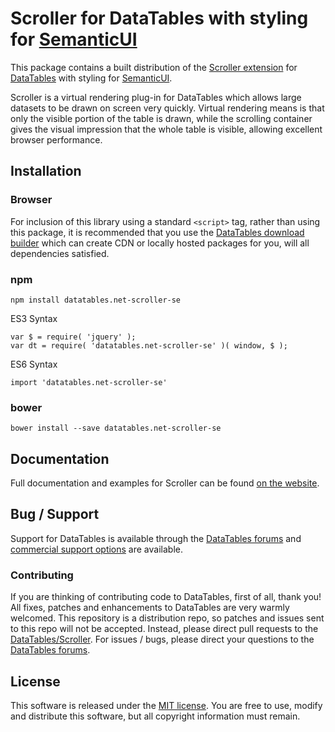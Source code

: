 # Scroller for DataTables with styling for [SemanticUI](https://semantic-ui.com/)

This package contains a built distribution of the [Scroller extension](https://datatables.net/extensions/Scroller) for [DataTables](https://datatables.net/) with styling for [SemanticUI](https://semantic-ui.com/).

Scroller is a virtual rendering plug-in for DataTables which allows large datasets to be drawn on screen very quickly. Virtual rendering means is that only the visible portion of the table is drawn, while the scrolling container gives the visual impression that the whole table is visible, allowing excellent browser performance.


## Installation

### Browser

For inclusion of this library using a standard `<script>` tag, rather than using this package, it is recommended that you use the [DataTables download builder](//datatables.net/download) which can create CDN or locally hosted packages for you, will all dependencies satisfied.

### npm

```
npm install datatables.net-scroller-se
```

ES3 Syntax
```
var $ = require( 'jquery' );
var dt = require( 'datatables.net-scroller-se' )( window, $ );
```

ES6 Syntax
```
import 'datatables.net-scroller-se'
```

### bower

```
bower install --save datatables.net-scroller-se
```



## Documentation

Full documentation and examples for Scroller can be found [on the website](https://datatables.net/extensions/scroller).


## Bug / Support

Support for DataTables is available through the [DataTables forums](//datatables.net/forums) and [commercial support options](//datatables.net/support) are available.


### Contributing

If you are thinking of contributing code to DataTables, first of all, thank you! All fixes, patches and enhancements to DataTables are very warmly welcomed. This repository is a distribution repo, so patches and issues sent to this repo will not be accepted. Instead, please direct pull requests to the [DataTables/Scroller](http://github.com/DataTables/Scroller). For issues / bugs, please direct your questions to the [DataTables forums](//datatables.net/forums).


## License

This software is released under the [MIT license](//datatables.net/license). You are free to use, modify and distribute this software, but all copyright information must remain.

